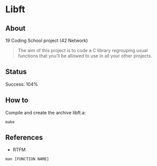 # Libft

## About

19 Coding School project (42 Network)

>The aim of this project is to code a C library regrouping usual functions that
you’ll be allowed to use in all your other projects.

## Status

Success: 104%

## How to

Compile and create the archive libft.a:
```
make
```

## References

- RTFM
```
man [FUNCTION NAME]
```
